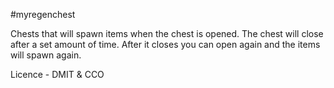 #myregenchest

Chests that will spawn items when the chest is opened. The chest will close after a set amount of time. After it closes you can open again and the items will spawn again.

Licence - DMIT & CCO

